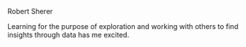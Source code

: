 Robert Sherer

Learning for the purpose of exploration and working with others
to find insights through data has me excited.
